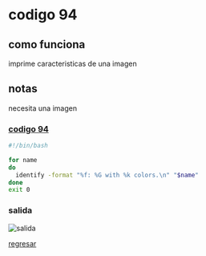 # codigo 94
## como funciona
imprime caracteristicas de una imagen

## notas
necesita una imagen

### [codigo 94](Recipes/94imageSize.sh)

```bash
#!/bin/bash

for name
do
  identify -format "%f: %G with %k colors.\n" "$name"
done
exit 0
```
### salida
![salida](Salidas/94.png)

[regresar](README.md)